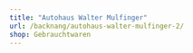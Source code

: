 ```yaml
---
title: "Autohaus Walter Mulfinger"
url: /backnang/autohaus-walter-mulfinger-2/
shop: Gebrauchtwaren
---
```

